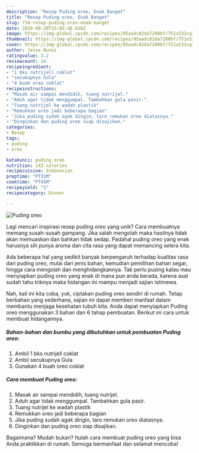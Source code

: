```yaml
---
description: "Resep Puding oreo, Enak Banget"
title: "Resep Puding oreo, Enak Banget"
slug: 734-resep-puding-oreo-enak-banget
date: 2020-08-28T15:03:48.636Z
image: https://img-global.cpcdn.com/recipes/95aadc82da7208bf/751x532cq70/puding-oreo-foto-resep-utama.jpg
thumbnail: https://img-global.cpcdn.com/recipes/95aadc82da7208bf/751x532cq70/puding-oreo-foto-resep-utama.jpg
cover: https://img-global.cpcdn.com/recipes/95aadc82da7208bf/751x532cq70/puding-oreo-foto-resep-utama.jpg
author: Jesse Nunez
ratingvalue: 3.2
reviewcount: 14
recipeingredient:
- "1 bks nutrijell coklat"
- "secukupnya Gula"
- "4 buah oreo coklat"
recipeinstructions:
- "Masak air sampai mendidih, tuang nutrijel."
- "Aduh agar tidak menggumpal. Tambahkan gula pasir."
- "Tuang nutrijel ke wadah plastik"
- "Remukkan oreo jadi beberapa bagian"
- "Jika puding sudah agak dingin, taro remukan oreo diatasnya."
- "Dinginkan dan puding oreo siap disajikan."
categories:
- Resep
tags:
- puding
- oreo

katakunci: puding oreo 
nutrition: 143 calories
recipecuisine: Indonesian
preptime: "PT31M"
cooktime: "PT45M"
recipeyield: "1"
recipecategory: Dinner

---
```



![Puding oreo](https://img-global.cpcdn.com/recipes/95aadc82da7208bf/751x532cq70/puding-oreo-foto-resep-utama.jpg)

Lagi mencari inspirasi resep puding oreo yang unik? Cara membuatnya memang susah-susah gampang. Jika salah mengolah maka hasilnya tidak akan memuaskan dan bahkan tidak sedap. Padahal puding oreo yang enak harusnya sih punya aroma dan cita rasa yang dapat memancing selera kita.

Ada beberapa hal yang sedikit banyak berpengaruh terhadap kualitas rasa dari puding oreo, mulai dari jenis bahan, kemudian pemilihan bahan segar, hingga cara mengolah dan menghidangkannya. Tak perlu pusing kalau mau menyiapkan puding oreo yang enak di mana pun anda berada, karena asal sudah tahu triknya maka hidangan ini mampu menjadi sajian istimewa.




Nah, kali ini kita coba, yuk, ciptakan puding oreo sendiri di rumah. Tetap berbahan yang sederhana, sajian ini dapat memberi manfaat dalam membantu menjaga kesehatan tubuh kita. Anda dapat menyiapkan Puding oreo menggunakan 3 bahan dan 6 tahap pembuatan. Berikut ini cara untuk membuat hidangannya.

<!--inarticleads1-->

##### Bahan-bahan dan bumbu yang dibutuhkan untuk pembuatan Puding oreo:

1. Ambil 1 bks nutrijell coklat
1. Ambil secukupnya Gula
1. Gunakan 4 buah oreo coklat




<!--inarticleads2-->

##### Cara membuat Puding oreo:

1. Masak air sampai mendidih, tuang nutrijel.
1. Aduh agar tidak menggumpal. Tambahkan gula pasir.
1. Tuang nutrijel ke wadah plastik
1. Remukkan oreo jadi beberapa bagian
1. Jika puding sudah agak dingin, taro remukan oreo diatasnya.
1. Dinginkan dan puding oreo siap disajikan.




Bagaimana? Mudah bukan? Itulah cara membuat puding oreo yang bisa Anda praktikkan di rumah. Semoga bermanfaat dan selamat mencoba!
